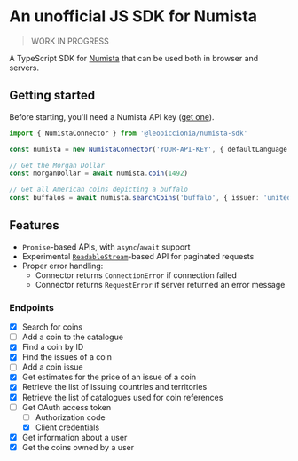 # An unofficial JS SDK for Numista

> WORK IN PROGRESS

A TypeScript SDK for [Numista](https://en.numista.com/) that can be used both in browser and servers.

## Getting started

Before starting, you'll need a Numista API key ([get one](https://en.numista.com/api/doc/index.php)).

```ts
import { NumistaConnector } from '@leopiccionia/numista-sdk'

const numista = new NumistaConnector('YOUR-API-KEY', { defaultLanguage: 'en' })

// Get the Morgan Dollar
const morganDollar = await numista.coin(1492)

// Get all American coins depicting a buffalo
const buffalos = await numista.searchCoins('buffalo', { issuer: 'united-states' })
```

## Features

- `Promise`-based APIs, with `async`/`await` support
- Experimental [`ReadableStream`](https://developer.mozilla.org/en-US/docs/Web/API/ReadableStream)-based API for paginated requests
- Proper error handling:
  - Connector returns `ConnectionError` if connection failed
  - Connector returns `RequestError` if server returned an error message

### Endpoints

- [x] Search for coins
- [ ] Add a coin to the catalogue
- [x] Find a coin by ID
- [x] Find the issues of a coin
- [ ] Add a coin issue
- [x] Get estimates for the price of an issue of a coin
- [x] Retrieve the list of issuing countries and territories
- [x] Retrieve the list of catalogues used for coin references
- [ ] Get OAuth access token
  - [ ] Authorization code
  - [x] Client credentials
- [x] Get information about a user
- [x] Get the coins owned by a user
